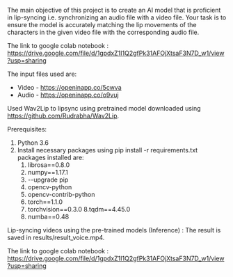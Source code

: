 The main objective of this project is to create an AI model that is proficient in
lip-syncing i.e. synchronizing an audio file with a video file. Your task is to ensure the model is accurately
matching the lip movements of the characters in the given video file with the corresponding audio file.

The link to google colab notebook : https://drive.google.com/file/d/1gpdxZ1I1Q2gfPk31AFOjXtsaF3N7D_w1/view?usp=sharing

The input files used are:
* Video - https://openinapp.co/5cwva
* Audio - https://openinapp.co/o9vuj

Used Wav2Lip to lipsync using pretrained model downloaded using https://github.com/Rudrabha/Wav2Lip.

Prerequisites:
1. Python 3.6
2. Install necessary packages using pip install -r requirements.txt
   packages installed are:
   1. librosa==0.8.0
   2. numpy==1.17.1
   3. --upgrade pip
   4. opencv-python
   5. opencv-contrib-python
   6. torch==1.1.0
   7. torchvision==0.3.0
   8.tqdm==4.45.0
   9. numba==0.48


Lip-syncing videos using the pre-trained models (Inference) :
The result is saved in results/result_voice.mp4.

The link to google colab notebook : https://drive.google.com/file/d/1gpdxZ1I1Q2gfPk31AFOjXtsaF3N7D_w1/view?usp=sharing


